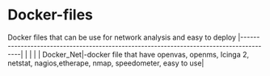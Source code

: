 # Docker-files
Docker files that can be use for network analysis and easy to deploy 
|----------------------------------------------------------------------------------------|
|           |                                                                            |
| Docker_Net|-docker  file that have openvas, openms, Icinga 2, netstat, nagios,etherape, nmap, speedometer,  easy to use|
